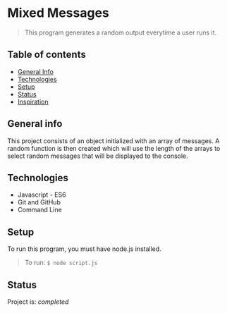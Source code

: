 # Mixed Messages
> This program generates a random output everytime a user runs it.

## Table of contents
* [General Info](#general-info)
* [Technologies](#technologies)
* [Setup](#setup)
* [Status](#status)
* [Inspiration](#inspiration)

## General info
This project consists of an object initialized with an array of messages. A random function is then created which will use the length of the arrays to select random messages that will be displayed to the console. 


## Technologies
* Javascript - ES6
* Git and GitHub
* Command Line

## Setup
To run this program, you must have node.js installed.
> To run:  `$ node script.js`


## Status
Project is: _completed_


